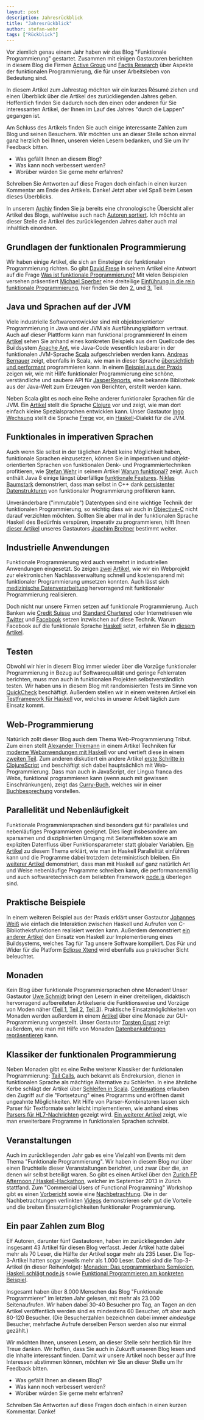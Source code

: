 ```yaml
---
layout: post
description: Jahresrückblick
title: "Jahresrückblick"
author: stefan-wehr
tags: ["Rückblick"]
---
```


Vor ziemlich genau einem Jahr haben wir das Blog "Funktionale Programmierung" gestartet.
Zusammen mit einigen Gastautoren berichten in diesem Blog die Firmen
[Active Group](http://www.active-group.de/) und [Factis Research](http://www.factisresearch.com/)
über Aspekte der funktionalen Programmierung, die für unser Arbeitsleben von Bedeutung sind. 

In diesem Artikel zum Jahrestag möchten wir ein kurzes Résumé ziehen und einen
Überblick über die Artikel des zurückliegenden Jahres geben. Hoffentlich finden Sie dadurch
noch den einen oder anderen für Sie interessanten Artikel, der Ihnen im Lauf des Jahres "durch die Lappen"
gegangen ist.

Am Schluss des Artikels finden Sie auch einige interessante Zahlen zum Blog und seinen Besuchern.
Wir möchten uns an dieser Stelle schon einmal ganz herzlich bei Ihnen, unseren vielen Lesern bedanken,
und Sie um Ihr Feedback bitten. 

* Was gefällt Ihnen an diesem Blog?
* Was kann noch verbessert werden? 
* Worüber würden Sie gerne mehr erfahren? 

Schreiben Sie Antworten auf diese Fragen doch einfach in einen kurzen Kommentar am Ende des Artikels. Danke!
Jetzt aber viel Spaß beim Lesen dieses Überblicks.

<!-- more start -->

In unserem [Archiv](/archive.html) finden Sie ja bereits eine chronologische Übersicht aller Artikel
des Blogs, wahlweise auch nach [Autoren sortiert](/author-archive.html). Ich möchte an dieser
Stelle die Artikel des zurückliegenden Jahres daher auch mal inhaltlich einordnen.

## Grundlagen der funktionalen Programmierung ##

Wir haben einige Artikel, die sich an Einsteiger der funktionalen Programmierung richten.
So gibt [David Frese](http://www.active-group.de/unternehmen/frese.html) in seinem Artikel
eine Antwort auf die Frage [Was ist funktionale Programmierung?](http://funktionale-programmierung.de/2013/08/23/was-ist-funktionale-programmierung.html)
Mit vielen Beispielen versehen präsentiert [Michael Sperber](http://www.active-group.de/unternehmen/sperber.html) eine
dreiteilige [Einführung in die rein funktionale Programmierung](http://funktionale-programmierung.de/2013/03/12/rein-funktional.html),
hier finden Sie den [2.](http://funktionale-programmierung.de/2013/04/10/rein-funktional-2.html)
und [3.](http://funktionale-programmierung.de/2013/04/25/rein-funktional-3.html) Teil.
    
## Java und Sprachen auf der JVM ##

Viele industrielle Softwareentwickler sind mit objektorientierter Programmierung in Java und der JVM als Ausführungsplatform
vertraut. Auch auf dieser Plattform kann man funktional programmieren!
In einem [Artikel](http://funktionale-programmierung.de/2013/02/26/scala-java-ant.html) sehen
Sie anhand eines konkreten Beispiels aus dem Quellcode des Buildsystem [Apache Ant](http://ant.apache.org/),
wie Java-Code wesentlich lesbarer in der funktionalen JVM-Sprache [Scala](http://www.scala-lang.org/)
aufgeschrieben werden kann. [Andreas Bernauer](http://www.active-group.de/unternehmen/bernauer.html)
zeigt, ebenfalls in Scala, wie man in dieser Sprache [übersichtlich und performant](http://funktionale-programmierung.de/2013/03/26/scala-java-performance.html)
programmieren kann.
In einem [Beispiel aus der Praxis](http://funktionale-programmierung.de/2013/06/13/funktionale-api-jasper.html) 
zeigen wir, wie mit Hilfe funktionaler Programmierung eine schöne, verständliche und saubere API für
[JasperReports](http://www.jaspersoft.com/reporting), eine bekannte Bibliothek aus der Java-Welt
zum Erzeugen von Berichten, erstellt werden kann.
 
Neben Scala gibt es noch eine Reihe anderer
funktionaler Sprachen für die JVM. Ein [Artikel](http://funktionale-programmierung.de/2013/06/27/dsl-clojure.html) stellt die Sprache
[Clojure](http://clojure.org/) vor und zeigt, wie man dort einfach kleine Spezialsprachen entwicklen kann.
Unser Gastautor [Ingo Wechsung](http://www.contexo.de/) stellt die Sprache [Frege](http://funktionale-programmierung.de/2013/10/10/frege.html)
vor, ein [Haskell](http://haskell.org)-Dialekt für die JVM.

## Funktionales in imperativen Sprachen ##

Auch wenn Sie selbst in der täglichen Arbeit keine Möglichkeit haben, funktionale Sprachen einzusetzen,
können Sie in imperativen und objekt-orientierten Sprachen von funktionalen Denk- und Programmiertechniken
profitieren, wie [Stefan Wehr](http://www.factisresearch.com/company.html#swehr) in seinem Artikel
[Warum funktional?](http://funktionale-programmierung.de/2013/03/20/warum-funktional.html)
zeigt. Auch enthält Java 8 einige längst überfällige
[funktionale Features](http://funktionale-programmierung.de/2013/09/19/java8.html).
[Niklas Baumstark](http://www.factisresearch.com/company.html#nbaumstark) demonstriert, dass man selbst in C++ dank
[persistenter Datenstrukturen](http://funktionale-programmierung.de/2013/06/21/persistente-datenstrukturen.html)
von funktionaler Programmierung profitieren kann.

Unveränderbare ("immutable") Datentypen sind eine wichtige Technik der funktionalen Programmierung, so wichtig
dass wir auch in [Objective-C](http://funktionale-programmierung.de/2013/12/05/datentypen-objectivec.html)
nicht darauf verzichten möchten. Sollten Sie aber mal in der funktionalen Sprache Haskell des Bedürfnis
verspüren, imperativ zu programmieren, hilft Ihnen [dieser Artikel](http://funktionale-programmierung.de/2013/08/01/haskell-imperativ.html)
unseres Gastautors [Joachim Breitner](http://www.joachim-breitner.de/blog/) bestimmt weiter.

## Industrielle Anwendungen ##

Funktionale Programmierung wird auch vermehrt in industriellen Anwendungen eingesetzt.
So zeigen [zwei](http://funktionale-programmierung.de/2013/05/16/praxis-myownsafe.html) 
[Artikel](http://funktionale-programmierung.de/2013/09/05/praxis-myownsafe-2.html), wie wir ein Webprojekt
zur elektronischen Nachlassverwaltung schnell und kostensparend mit funktionaler Programmierung
umsetzen konnten. Auch lässt sich [medizinische Datenverarbeitung](http://funktionale-programmierung.de/2013/07/17/medizin-funktional.html)
hervorragend mit funktionaler Programmierung realisieren.

Doch nicht nur unsere Firmen setzen auf funktionale Programmierung. Auch Banken wie [Credit Suisse](https://www.credit-suisse.com/de/de/)
und [Standard Chartered](https://www.sc.com/de/) oder Internetriesen wie [Twitter](http://twitter.com) und
[Facebook](http://facebook.com) setzen inzwischen auf diese Technik. Warum Facebook
auf die funktionale Sprache [Haskell](http://haskell.org) setzt, erfahren Sie in
[diesem Artikel](http://funktionale-programmierung.de/2013/10/02/haskell-facebook.html).

## Testen ##

Obwohl wir hier in diesem Blog immer wieder über die Vorzüge funktionaler Programmierung in 
Bezug auf Softwarequalität und geringe Fehlerraten berichten, muss man auch in funktionalen
Projekten selbstverständlich testen. Wir haben uns in diesem
Blog mit randomisierten Tests im Sinne von [QuickCheck](http://funktionale-programmierung.de/2013/07/10/randomisierte-tests-mit-quickcheck.html)
beschäftigt. Außerdem stellen wir in einem weiteren Artikel ein
[Testframework für Haskell](http://funktionale-programmierung.de/2014/02/06/testing-haskell.html) vor,
welches in unserer Arbeit täglich zum Einsatz kommt.
    
## Web-Programmierung ##

Natürlich zollt dieser Blog auch dem Thema Web-Programmierung Tribut. Zum einen stellt
[Alexander Thiemann](http://www.factisresearch.com/company.html#nthiemann) in
einem Artikel Techniken für
[moderne Webanwendungen mit Haskell](http://funktionale-programmierung.de/2013/04/04/webanwendung-haskell.html)
vor und vertieft diese in einem
[zweiten Teil](http://funktionale-programmierung.de/2013/06/05/webanwendung-haskell2.html).
Zum anderen diskutiert ein andere Artikel
[erste Schritte in ClojureScript](http://funktionale-programmierung.de/2014/02/14/clojurescript-react.html)
und beschäftigt sich dabei hauptsächlich mit Web-Programmierung.
Dass man auch in JavaScript, der Lingua franca des Webs, funktional programmieren kann (wenn auch mit gewissen
Einschränkungen), zeigt das [Curry-Buch](http://www.currybuch.de/), welches wir in einer
[Buchbesprechung](http://funktionale-programmierung.de/2013/07/25/curry-buch.html) vorstellen.

## Parallelität und Nebenläufigkeit ##

Funktionale Programmiersprachen sind besonders gut für paralleles und nebenläufiges Programmieren
geeignet. Dies liegt insbesondere am sparsamen und disziplinierten Umgang mit Seiteneffekten sowie
am expliziten Datenfluss über Funktionsparameter statt globaler Variablen.
[Ein Artikel](http://funktionale-programmierung.de/2013/03/06/parallel-haskell.html) zu diesem
Thema erklärt, wie man in Haskell Parallelität einführen kann und die Programme dabei trotzdem
deterministisch bleiben. Ein [weiterer Artikel](http://funktionale-programmierung.de/2013/05/08/haskell-nodejs.html)
demonstriert, dass man mit Haskell auf 
ganz natürlich Art und Weise nebenläufige Programme schreiben kann, die performancemäßig und auch
softwaretechnisch dem beliebten Framework [node.js](http://nodejs.org/) überlegen sind.

## Praktische Beispiele ##

In einem weiteren Beispiel aus der Praxis erklärt unser Gastautor [Johannes Weiß](http://www.johannesweiss.eu/)
wie einfach die Interaktion zwischen Haskell und Aufrufen von C-Bibliotheksfunktionen realisiert werden kann.
Außerdem demonstriert [ein anderer Artikel](http://funktionale-programmierung.de/2014/01/16/build-system-haskell.html)
den Einsatz von Haskell zur Implementierung eines Buildsystems, welches Tag für Tag unsere Software kompiliert.
Das Für und Wider für die Platform [Eclipse Xtend](http://funktionale-programmierung.de/2014/01/23/eclipse-xtend.html)
wird ebenfalls aus praktischer Sicht beleuchtet.

## Monaden ##

Kein Blog über funktionale Programmiersprachen ohne Monaden! Unser Gastautor [Uwe Schmidt](http://www.fh-wedel.de/~si/)
bringt den Lesern in einer dreiteiligen, didaktisch hervorragend aufbereiteten Artikelserie die Funktionsweise
und Vorzüge von Moden näher ([Teil 1](http://funktionale-programmierung.de/2013/04/18/haskell-monaden.html), 
[Teil 2](http://funktionale-programmierung.de/2013/05/22/haskell-monaden2.html), 
[Teil 3](http://funktionale-programmierung.de/2013/07/03/haskell-monaden3.html)).
Praktische Einsatzmöglichkeiten von Monaden werden außerdem in einem
[Artikel](http://funktionale-programmierung.de/2013/05/29/gui-monade.html) über eine Monade zur GUI-Programmierung
vorgestellt. Unser Gastautor [Torsten Grust](http://db.inf.uni-tuebingen.de/team/grust/) zeigt außerdem, wie man mit Hilfe von Monaden
[Datenbankabfragen repräsentieren](http://funktionale-programmierung.de/2014/02/19/comprehending-queries.html) kann.

## Klassiker der funktionalen Programmierung ##

Neben Monaden gibt es eine Reihe weiterer Klassiker der funktionalen Programmierung:
[Tail Calls](http://funktionale-programmierung.de/2013/11/08/tail-calls.html), auch bekannt als Endrekursion,
dienen in funktionalen Sprache als mächtige Alternative zu Schleifen.
In eine ähnliche Kerbe schlägt der Artikel über
[Schleifen in Scala](http://funktionale-programmierung.de/2013/10/23/schleifen-scala.html).
[Continuations](http://funktionale-programmierung.de/2013/10/31/continuations-praxis.html) erlauben
den Zugriff auf die "Fortsetzung" eines Programms und eröffnen damit ungeahnte Möglichkeiten. 
Mit Hilfe von Parser-Kombinatoren lassen sich
Parser für Textformate sehr leicht implementieren, wie anhand eines
[Parsers für HL7-Nachrichten](http://funktionale-programmierung.de/2013/08/29/hl7-parser.html)
gezeigt wird. [Ein weiterer Artikel](http://funktionale-programmierung.de/2013/11/21/expression-problem.html)
zeigt, wie man erweiterbare Programme in funktionalen Sprachen schreibt.

## Veranstaltungen ##

Auch im zurückliegenden Jahr gab es eine Vielzahl von Events mit dem Thema
"Funktionale Programmierung". Wir haben in diesem Blog nur über einen Bruchteile dieser Veranstaltungen
berichtet, und zwar über die, an denen wir selbst beteiligt waren. So gibt es einen Artikel über
den [Zurich FP Afternoon / Haskell-Hackathon](http://funktionale-programmierung.de/2013/08/15/haskell-hackathon.html),
welcher im September 2013 in Zürich stattfand. Zum "Commercial Users of Functional Programming" Workshop
gibt es einen [Vorbericht](http://funktionale-programmierung.de/2013/08/07/cufp-2013.html)
sowie eine [Nachbetrachtung](http://funktionale-programmierung.de/2013/12/12/cufp-2013-report.html).
Die in der Nachbetrachtungen verlinkten [Videos](http://www.youtube.com/channel/UCfSUv7I_aHgzcnXMcd8obsw)
demonstrieren sehr gut die Vorteile und die breiten Einsatzmöglichkeiten funktionaler Programmierung.
    
## Ein paar Zahlen zum Blog ##

Elf Autoren, darunter fünf Gastautoren, haben im zurückliegenden Jahr insgesamt 43 Artikel für diesen Blog verfasst.
Jeder Artikel hatte dabei mehr als 70 Leser, die Hälfte der Artikel sogar mehr als 235 Leser.
Die Top-3-Artikel hatten sogar jeweils mehr als 1.000 Leser. Dabei sind die Top-3-Artikel (in dieser Reihenfolge):
[Monaden: Das programmierbare Semikolon](/2013/04/18/haskell-monaden.html),
[Haskell schlägt node.js](/2013/05/08/haskell-nodejs.html) sowie
[Funktional Programmieren am konkreten Beispiel](/2013/02/26/scala-java-ant.html).

Insgesamt haben über 8.000 Menschen das Blog "Funktionale Programmierer" im letzten Jahr gelesen,
mit mehr als 23.000 Seitenaufrufen.
Wir haben dabei 30-40 Besucher pro Tag, an Tagen an den Artikel veröffentlich werden sind es
mindestens 60 Besucher, oft aber auch 80-120 Besucher. (Die Besucherzahlen bezeichnen dabei immer
*eindeutige* Besucher, mehrfache Aufrufe derselben Person werden also nur einmal gezählt.)

Wir möchten Ihnen, unseren Lesern, an dieser Stelle sehr herzlich für Ihre Treue danken. Wir hoffen, dass Sie auch in Zukunft
unseren Blog lesen und die Inhalte interessant finden. Damit wir unsere Artikel noch besser auf Ihre Interessen abstimmen können,
möchten wir Sie an dieser Stelle um Ihr Feedback bitten.

* Was gefällt Ihnen an diesem Blog?
* Was kann noch verbessert werden? 
* Worüber würden Sie gerne mehr erfahren? 

Schreiben Sie Antworten auf diese Fragen doch einfach in einen kurzen Kommentar. Danke!

<!-- more end -->

